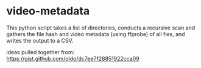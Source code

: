# video-metadata
This python script takes a list of directories, conducts a recursive scan and gathers the file hash and video metadata (using ffprobe) of all fies, and writes the output to a CSV.

ideas pulled together from:
https://gist.github.com/oldo/dc7ee7f28851922cca09
